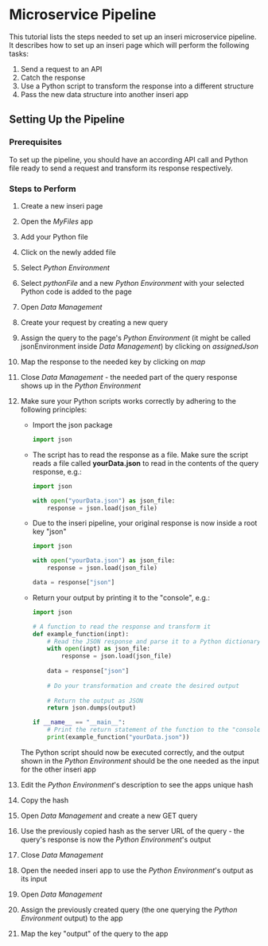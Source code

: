 # Microservice Pipeline

This tutorial lists the steps needed to set up an inseri microservice pipeline. It describes how to set up an inseri page which will perform the following tasks: 

1. Send a request to an API
1. Catch the response
1. Use a Python script to transform the response into a different structure
1. Pass the new data structure into another inseri app

## Setting Up the Pipeline

### Prerequisites

To set up the pipeline, you should have an according API call and Python file ready to send a request and transform its response respectively. 

### Steps to Perform

1. Create a new inseri page
1. Open the _MyFiles_ app
1. Add your Python file
1. Click on the newly added file
1. Select _Python Environment_
1. Select _pythonFile_ and a new _Python Environment_ with your selected Python code is added to the page
1. Open _Data Management_
1. Create your request by creating a new query
1. Assign the query to the page's _Python Environment_ (it might be called jsonEnvironment inside _Data Management_) by clicking on _assignedJson_
1. Map the response to the needed key by clicking on _map_
1. Close _Data Management_ - the needed part of the query response shows up in the _Python Environment_
1. Make sure your Python scripts works correctly by adhering to the following principles: 
   
   - Import the json package
     ```python
     import json
     ```
   - The script has to read the response as a file. Make sure the script reads a file called **yourData.json** to read in the contents of the query response, e.g.:
     ```python
     import json
     
     with open("yourData.json") as json_file:
         response = json.load(json_file)
     ```
   - Due to the inseri pipeline, your original response is now inside a root key "json"
     ```python
     import json
     
     with open("yourData.json") as json_file:
         response = json.load(json_file)
     
     data = response["json"]
     ```
   - Return your output by printing it to the "console", e.g.:
     ```python
     import json
     
     # A function to read the response and transform it
     def example_function(inpt):
         # Read the JSON response and parse it to a Python dictionary
         with open(inpt) as json_file:
             response = json.load(json_file)
         
         data = response["json"]
         
         # Do your transformation and create the desired output
         
         # Return the output as JSON
         return json.dumps(output)
     
     if __name__ == "__main__":
         # Print the return statement of the function to the "console"
         print(example_function("yourData.json"))
     ```
   The Python script should now be executed correctly, and the output shown in the _Python Environment_ should be the one needed as the input for the other inseri app
1. Edit the _Python Environment_'s description to see the apps unique hash
1. Copy the hash
1. Open _Data Management_ and create a new GET query
1. Use the previously copied hash as the server URL of the query - the query's response is now the _Python Environment_'s output
1. Close _Data Management_ 
1. Open the needed inseri app to use the _Python Environment_'s output as its input
1. Open _Data Management_
1. Assign the previously created query (the one querying the _Python Environment_ output) to the app
1. Map the key "output" of the query to the app
